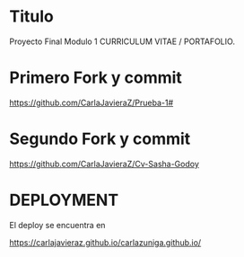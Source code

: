 # Titulo
Proyecto Final Modulo 1
CURRICULUM VITAE / PORTAFOLIO.


# Primero Fork y commit

https://github.com/CarlaJavieraZ/Prueba-1#

# Segundo Fork y commit

https://github.com/CarlaJavieraZ/Cv-Sasha-Godoy


# DEPLOYMENT

El deploy se encuentra en

https://carlajavieraz.github.io/carlazuniga.github.io/